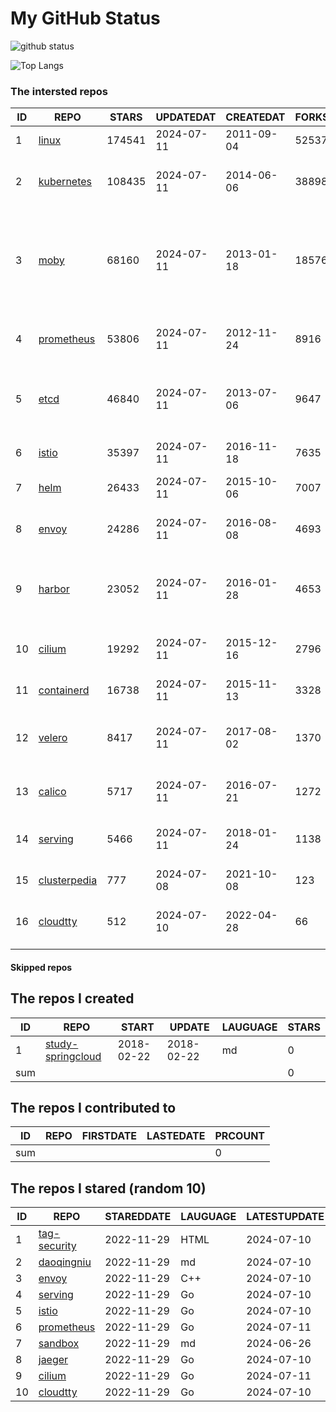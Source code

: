 # My GitHub Status

<img src="https://github-readme-stats-1.yihong0618.vercel.app/api?username=daoqingniu&show_icons=true&&&hide_title=true&count_private=true" alt="github status" />

![Top Langs](https://github-readme-stats-1.yihong0618.vercel.app/api/top-langs/?username=daoqingniu&layout=compact)

<!--START_SECTION:github_repos-->
### The intersted repos
| ID |                              REPO                               | STARS  | UPDATEDAT  | CREATEDAT  | FORKSCOUNT |                                                DESCRIPTIONS                                                |
|----|-----------------------------------------------------------------|--------|------------|------------|------------|------------------------------------------------------------------------------------------------------------|
|  1 | [linux](https://github.com/torvalds/linux)                      | 174541 | 2024-07-11 | 2011-09-04 |      52537 | Linux kernel source tree                                                                                   |
|  2 | [kubernetes](https://github.com/kubernetes/kubernetes)          | 108435 | 2024-07-11 | 2014-06-06 |      38898 | Production-Grade Container Scheduling and Management                                                       |
|  3 | [moby](https://github.com/moby/moby)                            |  68160 | 2024-07-11 | 2013-01-18 |      18576 | The Moby Project - a collaborative project for the container ecosystem to assemble container-based systems |
|  4 | [prometheus](https://github.com/prometheus/prometheus)          |  53806 | 2024-07-11 | 2012-11-24 |       8916 | The Prometheus monitoring system and time series database.                                                 |
|  5 | [etcd](https://github.com/etcd-io/etcd)                         |  46840 | 2024-07-11 | 2013-07-06 |       9647 | Distributed reliable key-value store for the most critical data of a distributed system                    |
|  6 | [istio](https://github.com/istio/istio)                         |  35397 | 2024-07-11 | 2016-11-18 |       7635 | Connect, secure, control, and observe services.                                                            |
|  7 | [helm](https://github.com/helm/helm)                            |  26433 | 2024-07-11 | 2015-10-06 |       7007 | The Kubernetes Package Manager                                                                             |
|  8 | [envoy](https://github.com/envoyproxy/envoy)                    |  24286 | 2024-07-11 | 2016-08-08 |       4693 | Cloud-native high-performance edge/middle/service proxy                                                    |
|  9 | [harbor](https://github.com/goharbor/harbor)                    |  23052 | 2024-07-11 | 2016-01-28 |       4653 | An open source trusted cloud native registry project that stores, signs, and scans content.                |
| 10 | [cilium](https://github.com/cilium/cilium)                      |  19292 | 2024-07-11 | 2015-12-16 |       2796 | eBPF-based Networking, Security, and Observability                                                         |
| 11 | [containerd](https://github.com/containerd/containerd)          |  16738 | 2024-07-11 | 2015-11-13 |       3328 | An open and reliable container runtime                                                                     |
| 12 | [velero](https://github.com/vmware-tanzu/velero)                |   8417 | 2024-07-11 | 2017-08-02 |       1370 | Backup and migrate Kubernetes applications and their persistent volumes                                    |
| 13 | [calico](https://github.com/projectcalico/calico)               |   5717 | 2024-07-11 | 2016-07-21 |       1272 | Cloud native networking and network security                                                               |
| 14 | [serving](https://github.com/knative/serving)                   |   5466 | 2024-07-11 | 2018-01-24 |       1138 | Kubernetes-based, scale-to-zero, request-driven compute                                                    |
| 15 | [clusterpedia](https://github.com/clusterpedia-io/clusterpedia) |    777 | 2024-07-08 | 2021-10-08 |        123 | The Encyclopedia of Kubernetes clusters                                                                    |
| 16 | [cloudtty](https://github.com/cloudtty/cloudtty)                |    512 | 2024-07-10 | 2022-04-28 |         66 | A Friendly Kubernetes CloudShell (Web Terminal) !                                                          |



#### Skipped repos
<!--END_SECTION:github_repos-->

<!--START_SECTION:my_github-->
## The repos I created
| ID  |                                 REPO                                 |   START    |   UPDATE   | LAUGUAGE | STARS |
|-----|----------------------------------------------------------------------|------------|------------|----------|-------|
|   1 | [study-springcloud](https://github.com/daoqingniu/study-springcloud) | 2018-02-22 | 2018-02-22 | md       |     0 |
| sum |                                                                      |            |            |          |     0 |

## The repos I contributed to
| ID  | REPO | FIRSTDATE | LASTEDATE | PRCOUNT |
|-----|------|-----------|-----------|---------|
| sum |      |           |           |       0 |

## The repos I stared (random 10)
| ID |                          REPO                          | STAREDDATE | LAUGUAGE | LATESTUPDATE |
|----|--------------------------------------------------------|------------|----------|--------------|
|  1 | [tag-security](https://github.com/cncf/tag-security)   | 2022-11-29 | HTML     | 2024-07-10   |
|  2 | [daoqingniu](https://github.com/daoqingniu/daoqingniu) | 2022-11-29 | md       | 2024-07-10   |
|  3 | [envoy](https://github.com/envoyproxy/envoy)           | 2022-11-29 | C++      | 2024-07-10   |
|  4 | [serving](https://github.com/knative/serving)          | 2022-11-29 | Go       | 2024-07-10   |
|  5 | [istio](https://github.com/istio/istio)                | 2022-11-29 | Go       | 2024-07-10   |
|  6 | [prometheus](https://github.com/prometheus/prometheus) | 2022-11-29 | Go       | 2024-07-11   |
|  7 | [sandbox](https://github.com/cncf/sandbox)             | 2022-11-29 | md       | 2024-06-26   |
|  8 | [jaeger](https://github.com/jaegertracing/jaeger)      | 2022-11-29 | Go       | 2024-07-10   |
|  9 | [cilium](https://github.com/cilium/cilium)             | 2022-11-29 | Go       | 2024-07-11   |
| 10 | [cloudtty](https://github.com/cloudtty/cloudtty)       | 2022-11-29 | Go       | 2024-07-10   |

<!--END_SECTION:my_github-->
